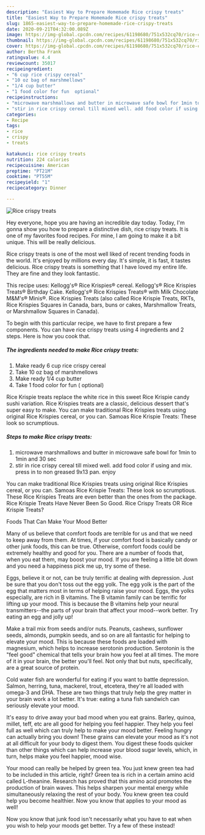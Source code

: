 ```yaml
---
description: "Easiest Way to Prepare Homemade Rice crispy treats"
title: "Easiest Way to Prepare Homemade Rice crispy treats"
slug: 1865-easiest-way-to-prepare-homemade-rice-crispy-treats
date: 2020-09-21T04:32:00.089Z
image: https://img-global.cpcdn.com/recipes/61198680/751x532cq70/rice-crispy-treats-recipe-main-photo.jpg
thumbnail: https://img-global.cpcdn.com/recipes/61198680/751x532cq70/rice-crispy-treats-recipe-main-photo.jpg
cover: https://img-global.cpcdn.com/recipes/61198680/751x532cq70/rice-crispy-treats-recipe-main-photo.jpg
author: Bertha Frank
ratingvalue: 4.4
reviewcount: 35017
recipeingredient:
- "6 cup rice crispy cereal"
- "10 oz bag of marshmellows"
- "1/4 cup butter"
- "1 food color for fun  optional"
recipeinstructions:
- "microwave marshmallows and butter in microwave safe bowl for 1min to 1min and 30 sec"
- "stir in rice crispy cereal till mixed well. add food color if using and mix. press in to non greased 9x13 pan. enjoy"
categories:
- Recipe
tags:
- rice
- crispy
- treats

katakunci: rice crispy treats 
nutrition: 224 calories
recipecuisine: American
preptime: "PT21M"
cooktime: "PT55M"
recipeyield: "1"
recipecategory: Dinner

---
```



![Rice crispy treats](https://img-global.cpcdn.com/recipes/61198680/751x532cq70/rice-crispy-treats-recipe-main-photo.jpg)

Hey everyone, hope you are having an incredible day today. Today, I'm gonna show you how to prepare a distinctive dish, rice crispy treats. It is one of my favorites food recipes. For mine, I am going to make it a bit unique. This will be really delicious.

Rice crispy treats is one of the most well liked of recent trending foods in the world. It's enjoyed by millions every day. It's simple, it is fast, it tastes delicious. Rice crispy treats is something that I have loved my entire life. They are fine and they look fantastic.

This recipe uses: Kellogg&#39;s® Rice Krispies® cereal. Kellogg&#39;s® Rice Krispies Treats® Birthday Cake. Kellogg&#39;s® Rice Krispies Treats® with Milk Chocolate M&amp;M&#39;s® Minis®. Rice Krispies Treats (also called Rice Krispie Treats, RKTs, Rice Krispies Squares in Canada, bars, buns or cakes, Marshmallow Treats, or Marshmallow Squares in Canada).


To begin with this particular recipe, we have to first prepare a few components. You can have rice crispy treats using 4 ingredients and 2 steps. Here is how you cook that.

<!--inarticleads1-->

##### The ingredients needed to make Rice crispy treats:

1. Make ready 6 cup rice crispy cereal
1. Take 10 oz bag of marshmellows
1. Make ready 1/4 cup butter
1. Take 1 food color for fun ( optional)


Rice Krispie treats replace the white rice in this sweet Rice Krispie candy sushi variation. Rice Krispies treats are a classic, delicious dessert that&#39;s super easy to make. You can make traditional Rice Krispies treats using original Rice Krispies cereal, or you can. Samoas Rice Krispie Treats: These look so scrumptious. 

<!--inarticleads2-->

##### Steps to make Rice crispy treats:

1. microwave marshmallows and butter in microwave safe bowl for 1min to 1min and 30 sec
1. stir in rice crispy cereal till mixed well. add food color if using and mix. press in to non greased 9x13 pan. enjoy


You can make traditional Rice Krispies treats using original Rice Krispies cereal, or you can. Samoas Rice Krispie Treats: These look so scrumptious. These Rice Krispies Treats are even better than the ones from the package. Rice Krispie Treats Have Never Been So Good. Rice Crispy Treats OR Rice Krispie Treats? 

Foods That Can Make Your Mood Better


Many of us believe that comfort foods are terrible for us and that we need to keep away from them. At times, if your comfort food is basically candy or other junk foods, this can be true. Otherwise, comfort foods could be extremely healthy and good for you. There are a number of foods that, when you eat them, may boost your mood. If you are feeling a little bit down and you need a happiness pick me up, try some of these.

Eggs, believe it or not, can be truly terrific at dealing with depression. Just be sure that you don't toss out the egg yolk. The egg yolk is the part of the egg that matters most in terms of helping raise your mood. Eggs, the yolks especially, are rich in B vitamins. The B vitamin family can be terrific for lifting up your mood. This is because the B vitamins help your neural transmitters--the parts of your brain that affect your mood--work better. Try eating an egg and jolly up!

Make a trail mix from seeds and/or nuts. Peanuts, cashews, sunflower seeds, almonds, pumpkin seeds, and so on are all fantastic for helping to elevate your mood. This is because these foods are loaded with magnesium, which helps to increase serotonin production. Serotonin is the "feel good" chemical that tells your brain how you feel at all times. The more of it in your brain, the better you'll feel. Not only that but nuts, specifically, are a great source of protein.

Cold water fish are wonderful for eating if you want to battle depression. Salmon, herring, tuna, mackerel, trout, etcetera, they're all loaded with omega-3 and DHA. These are two things that truly help the grey matter in your brain work a lot better. It's true: eating a tuna fish sandwich can seriously elevate your mood. 

It's easy to drive away your bad mood when you eat grains. Barley, quinoa, millet, teff, etc are all good for helping you feel happier. They help you feel full as well which can truly help to make your mood better. Feeling hungry can actually bring you down! These grains can elevate your mood as it's not at all difficult for your body to digest them. You digest these foods quicker than other things which can help increase your blood sugar levels, which, in turn, helps make you feel happier, mood wise.

Your mood can really be helped by green tea. You just knew green tea had to be included in this article, right? Green tea is rich in a certain amino acid called L-theanine. Research has proved that this amino acid promotes the production of brain waves. This helps sharpen your mental energy while simultaneously relaxing the rest of your body. You knew green tea could help you become healthier. Now you know that applies to your mood as well!

Now you know that junk food isn't necessarily what you have to eat when you wish to help your moods get better. Try a few of these instead!

